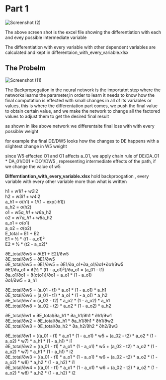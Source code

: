 # Part 1

![Screenshot (2)](https://github.com/ksharsha72/tsai/assets/90446031/f76c41d2-31f3-479f-ad31-a923075d865f)

The above screen shot is the excel file showing the differentiation with each and evey possible intermediate variable

The differentiation with every variable with other dependent variables are calculated and kept in differentaion_with_every_variable.xlsx

## The Probelm

![Screenshot (11)](https://github.com/ksharsha72/tsai/assets/90446031/bd572310-a4c8-4519-a1de-5f74ab45d463)

The Backpropogation in the neural network is the importatnt step where the networks learns the parameter,in order to learn it needs to know how the final computation is effected with small changes in all of its variables or values, this is where the differentation part comes, we push the final value to obtain certain value, and we make the network to change all the factored values to adjust them to get the desired final result

as shown in like above network we differentaite final loss with with every possiblw weight 

for example the final DE/DW5 looks how the changes to DE happens with a slightest change in W5 weight 

since W5 effected O1 and O1 affects a_O1, we apply chain rule of DE/DA_O1 * DA_01/D01 * DO1/DW5 , representing intermediate effects of the path, if we change the value of w5


**Differntiantion_with_every_variable.xlsx** hold backproogation , every variable with every other variable more than what is written

h1 = w1*i1 + w2*i2		
h2 = w3*i1 + w4*i2		
a_h1 = σ(h1) = 1/(1 + exp(-h1))		
a_h2 = σ(h2)		
o1 = w5*a_h1 + w6*a_h2		
o2 = w7*a_h1 + w8*a_h2		
a_o1 = σ(o1)		
a_o2 = σ(o2)		
E_total = E1 + E2		
E1 = ½ * (t1 - a_o1)²		
E2 = ½ * (t2 - a_o2)²		



∂E_total/∂w5 = ∂(E1 + E2)/∂w5					
∂E_total/∂w5 = ∂E1/∂w5					
∂E_total/∂w5 = ∂E1/∂w5 = ∂E1/∂a_o1*∂a_o1/∂o1*∂o1/∂w5					
∂E1/∂a_o1 =  ∂(½ * (t1 - a_o1)²)/∂a_o1 = (a_01 - t1)					
∂a_o1/∂o1 =  ∂(σ(o1))/∂o1 = a_o1 * (1 - a_o1)					
∂o1/∂w5 = a_h1					


∂E_total/∂w5 = (a_01 - t1) * a_o1 * (1 - a_o1) *  a_h1					
∂E_total/∂w6 = (a_01 - t1) * a_o1 * (1 - a_o1) *  a_h2					
∂E_total/∂w7 = (a_02 - t2) * a_o2 * (1 - a_o2) *  a_h1					
∂E_total/∂w8 = (a_02 - t2) * a_o2 * (1 - a_o2) *  a_h2					


∂E_total/∂w1 = ∂E_total/∂a_h1 * ∂a_h1/∂h1 * ∂h1/∂w1					
∂E_total/∂w2 = ∂E_total/∂a_h1 * ∂a_h1/∂h1 * ∂h1/∂w2					
∂E_total/∂w3 = ∂E_total/∂a_h2 * ∂a_h2/∂h2 * ∂h2/∂w3					


∂E_total/∂w1 = ((a_01 - t1) * a_o1 * (1 - a_o1) * w5 +  (a_02 - t2) * a_o2 * (1 - a_o2) * w7) * a_h1 * (1 - a_h1) * i1												
∂E_total/∂w2 = ((a_01 - t1) * a_o1 * (1 - a_o1) * w5 +  (a_02 - t2) * a_o2 * (1 - a_o2) * w7) * a_h1 * (1 - a_h1) * i2												
∂E_total/∂w3 = ((a_01 - t1) * a_o1 * (1 - a_o1) * w6 +  (a_02 - t2) * a_o2 * (1 - a_o2) * w8) * a_h2 * (1 - a_h2) * i1												
∂E_total/∂w4 = ((a_01 - t1) * a_o1 * (1 - a_o1) * w6 +  (a_02 - t2) * a_o2 * (1 - a_o2) * w8) * a_h2 * (1 - a_h2) * i2												







